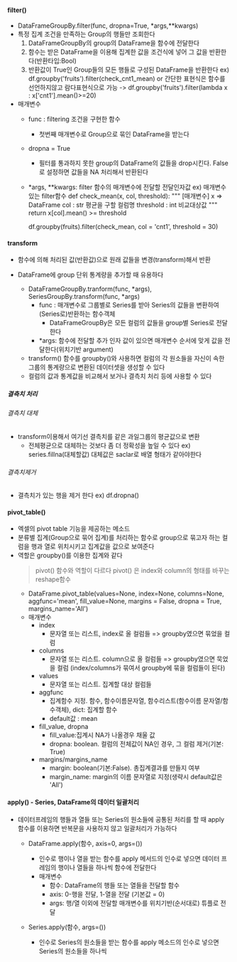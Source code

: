  #### filter()
  - DataFrameGroupBy.filter(func, dropna=True, \*args,\*\*kwargs)
  - 특정 집계 조건을 만족하는 Group의 행들만 조회한다
      1. DataFrameGroupBy의 group의 DataFrame을 함수에 전달한다
      2. 함수는 받은 DataFrame을 이용해 집계한 값을 조건식에 넣어 그 값을 반환한다(반환타입:Bool)
      3. 반환값이 True인 Group들의 모든 행들로 구성된 DataFrame을 반환한다
     ex) df.groupby('fruits').filter(check_cnt1_mean)
      or 간단한 표현식은 함수를 선언하지않고 람다표현식으로 가능
      -> df.groupby('fruits').filter(lambda x : x['cnt1'].mean()>=20)
  - 매개변수
      - func : filtering 조건을 구현한 함수
          - 첫번째 매개변수로 Group으로 묶인 DataFrame을 받는다
      - dropna = True
          - 필터를 통과하지 못한 group의 DataFrame의 값들을 drop시킨다. False로 설정하면 값들을 NA 처리해서 반환된다
      - \*args, \*\*kwargs: filter 함수의 매개변수에 전달할 전달인자값
      ex) 매개변수 있는 filter함수
          def check_mean(x, col, threshold):
          """
          [매개변수] 
              x => DataFrame
              col : str 평균을 구할 컬럼명
              threshold : int 비교대상값
          """
          return x[col].mean() >= threshold
          
          df.groupby(fruits).filter(check_mean, col = 'cnt1', threshold = 30)
          
 #### transform
   - 함수에 의해 처리된 값(반환값)으로 원래 값들을 변경(transform)해서 반환
   - DataFrame에 group 단위 통계량을 추가할 때 유용하다
    
     - DataFrameGroupBy.tranform(func, \*args),
       SeriesGroupBy.transform(func, \*args)
          - func : 매개변수로 그룹별로 Series를 받아 Series의 값들을 변환하여 (Series로)반환하는 함수객체
              - DataFrameGroupBy은 모든 컬럼의 값들을 group별 Series로 전달한다
          - \*args: 함수에 전달할 추가 인자 값이 있으면 매개변수 순서에 맞게 값을 전달한다(위치기반 argument)
     - transform() 함수를 groupby()와 사용하면 컬럼의 각 원소들을 자신이 속한 그룹의 통계량으로 변환된 데이터셋을 생성할 수 있다
     - 컬럼의 값과 통계값을 비교해서 보거나 결측치 처리 등에 사용할 수 있다
          
 ##### 결측치 처리
  ###### 결측치 대체
   - transform이용해서 여기선 결측치를 같은 과일그룹의 평균값으로 변환
      - 전체평균으로 대체하는 것보다 좀 더 정확성을 높일 수 있다
       ex) series.fillna(대체할값)
            대체값은 saclar로 배열 형태가 같아야한다
            
 ###### 결측치제거
   - 결측치가 있는 행을 제거 한다
     ex) df.dropna()
     
 #### pivot_table()
  - 엑셀의 pivot table 기능을 제공하는 메소드
  - 분류별 집계(Group으로 묶어 집계)를 처리하는 함수로 group으로 묶고자 하는 컬럼을 행과 열로 위치시키고 집계값을 값으로 보여준다
  - 역할은 groupby()를 이용한 집계와 같다
      > pivot() 함수와 역할이 다르다
      > pivot() 은 index와 column의 형태를 바꾸는 reshape함수
    - DataFrame.pivot_table(values=None,
                            index=None, 
                            columns=None, 
                            aggfunc='mean', 
                            fill_value=None,
                            margins = False,
                            dropna = True,
                            margins_name='All')
     - 매개변수
        - index
            - 문자열 또는 리스트, index로 올 컬럼들 => groupby였으면 묶었을 컬럼
        - columns
            - 문자열 또는 리스트. column으로 올 컬럼들 => groupby였으면 묵었을 컬럼 (index/columns가 묶여서 groupby에 묶을 컬럼들이 된다)
        - values
            - 문자열 또는 리스트. 집계할 대상 컬럼들
        - aggfunc
            - 집계함수 지정. 함수, 함수이름문자열, 함수리스트(함수이름 문자열/함수객체), dict: 집계할 함수
            - default값 : mean
         - fill_value, dropna
            - fill_value:집계시 NA가 나올경우 채울 값
            - dropna: boolean. 컬럼의 전체값이 NA인 경우, 그 컬럼 제거(기본: True)
          - margins/margins_name
            - margin: boolean(기본:False). 총집계결과를 만들지 여부
            - margin_name: margin의 이름 문자열로 지정(생략시 default값은 'All')
                            
  #### apply() - Series, DataFrame의 데이터 일괄처리
   - 데이터프레임의 행들과 열들 또는 Series의 원소들에 공통된 처리를 할 때 apply 함수를 이용하면 반복문을 사용하지 않고 일괄처리가 가능하다
      - DataFrame.apply(함수, axis=0, args=())
          - 인수로 행이나 열을 받는 함수를 apply 메서드의 인수로 넣으면 데이터 프레임의 행이나 열들을 하나씩 함수에 전달한다
          - 매개변수
              - 함수: DataFrame의 행들 또는 열들을 전달할 함수
              - axis: 0-행을 전달, 1-열을 전달 (기본값 = 0)
              - args: 행/열 이외에 전달할 매개변수를 위치기반(순서대로) 튜플로 전달

       - Series.apply(함수, args=())
            - 인수로 Series의 원소들을 받는 함수를 apply 메소드의 인수로 넣으면 Series의 원소들을 하나씩  
     
     
     
     
     
     
     
     
     
